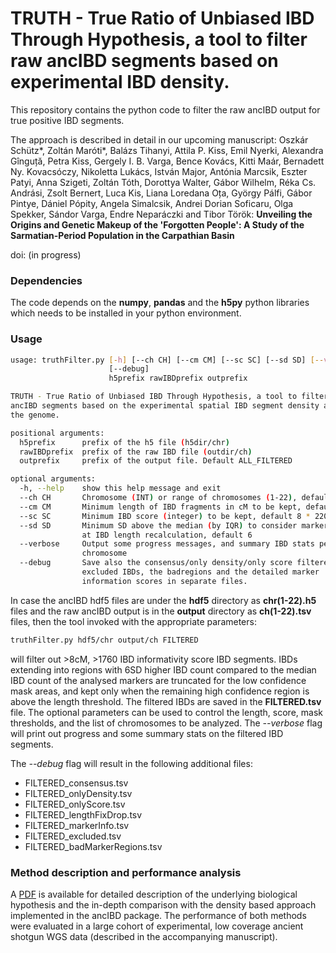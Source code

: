 TRUTH - True Ratio of Unbiased IBD Through Hypothesis, a tool to filter raw ancIBD segments based on experimental IBD density.
======================================================
This repository contains the python code to filter the raw ancIBD output for true positive IBD segments.

The approach is described in detail in our upcoming manuscript:
Oszkár Schütz*, Zoltán Maróti*, Balázs Tihanyi, Attila P. Kiss, Emil Nyerki, Alexandra Gînguță, Petra Kiss, Gergely I. B. Varga, Bence Kovács, Kitti Maár, Bernadett Ny. Kovacsóczy, Nikoletta Lukács, István Major, Antónia Marcsik, Eszter Patyi, Anna Szigeti, Zoltán Tóth, Dorottya Walter, Gábor Wilhelm, Réka Cs. Andrási, Zsolt Bernert, Luca Kis, Liana Loredana Oța, György Pálfi, Gábor Pintye, Dániel Pópity, Angela Simalcsik, Andrei Dorian Soficaru, Olga Spekker, Sándor Varga, Endre Neparáczki and Tibor Török: **Unveiling the Origins and Genetic Makeup of the 'Forgotten People': A Study of the Sarmatian-Period Population in the Carpathian Basin**

doi: (in progress)

### Dependencies
The code depends on the **numpy**, **pandas** and the **h5py** python libraries which needs to be installed in your python environment.

### Usage
```sh
usage: truthFilter.py [-h] [--ch CH] [--cm CM] [--sc SC] [--sd SD] [--verbose]
                      [--debug]
                      h5prefix rawIBDprefix outprefix

TRUTH - True Ratio of Unbiased IBD Through Hypothesis, a tool to filter raw
ancIBD segments based on the experimental spatial IBD segment density across
the genome.

positional arguments:
  h5prefix      prefix of the h5 file (h5dir/chr)
  rawIBDprefix  prefix of the raw IBD file (outdir/ch)
  outprefix     prefix of the output file. Default ALL_FILTERED

optional arguments:
  -h, --help    show this help message and exit
  --ch CH       Chromosome (INT) or range of chromosomes (1-22), default: 1-22
  --cm CM       Minimum length of IBD fragments in cM to be kept, default 8
  --sc SC       Minimum IBD score (integer) to be kept, default 8 * 220 = 1760
  --sd SD       Minimum SD above the median (by IQR) to consider marker as BAD
                at IBD length recalculation, default 6
  --verbose     Output some progress messages, and summary IBD stats per
                chromosome
  --debug       Save also the consensus/only density/only score filtered,
                excluded IBDs, the badregions and the detailed marker
                information scores in separate files.
```

In case the ancIBD hdf5 files are under the **hdf5** directory as **chr(1-22).h5** files and the raw ancIBD output is in the **output** directory as **ch(1-22).tsv** files, then the tool invoked with the appropriate parameters:
```sh
truthFilter.py hdf5/chr output/ch FILTERED
```
will filter out >8cM, >1760 IBD informativity score IBD segments. IBDs extending into regions with 6SD higher IBD count compared to the median IBD count of the analysed markers are truncated for the low confidence mask areas, and kept only when the remaining high confidence region is above the length threshold. The filtered IBDs are saved in the **FILTERED.tsv** file. The optional parameters can be used to control the length, score, mask thresholds, and the list of chromosomes to be analyzed. The *--verbose* flag will print out progress and some summary stats on the filtered IBD segments.

The *--debug* flag will result in the following additional files:
* FILTERED_consensus.tsv
* FILTERED_onlyDensity.tsv
* FILTERED_onlyScore.tsv
* FILTERED_lengthFixDrop.tsv
* FILTERED_markerInfo.tsv
* FILTERED_excluded.tsv
* FILTERED_badMarkerRegions.tsv

### Method description and performance analysis
A [PDF](Method_description_and_performance_analysis.pdf) is available for detailed description of the underlying biological hypothesis and the in-depth comparison with the density based approach implemented in the ancIBD package. The performance of both methods were evaluated in a large cohort of experimental, low coverage ancient shotgun WGS data (described in the accompanying manuscript).
